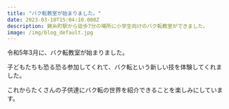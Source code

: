 ```yaml
---
title: "バク転教室が始まりました。"
date: 2023-03-10T15:04:10.000Z
description: 錦糸町駅から徒歩7分の場所に小学生向けのバク転教室ができました。
image: /img/blog_default.jpg
---
```


令和5年3月に、バク転教室が始まりました。

子どもたちも恐る恐る参加してくれて、バク転という新しい技を体験してくれました。

これからたくさんの子供達にバク転の世界を紹介できることを楽しみにしています。
